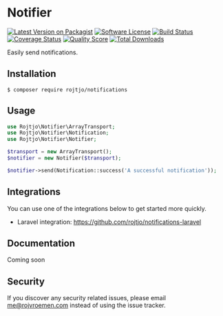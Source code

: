 # Notifier

[![Latest Version on Packagist][ico-version]][link-packagist]
[![Software License][ico-license]](LICENSE.md)
[![Build Status][ico-travis]][link-travis]
[![Coverage Status][ico-scrutinizer]][link-scrutinizer]
[![Quality Score][ico-code-quality]][link-code-quality]
[![Total Downloads][ico-downloads]][link-downloads]

Easily send notifications.

## Installation

```
$ composer require rojtjo/notifications
```

## Usage

```php
use Rojtjo\Notifier\ArrayTransport;
use Rojtjo\Notifier\Notification;
use Rojtjo\Notifier\Notifier;

$transport = new ArrayTransport();
$notifier = new Notifier($transport);

$notifier->send(Notification::success('A successful notification'));
```

## Integrations

You can use one of the integrations below to get started more quickly.

* Laravel integration: https://github.com/rojtjo/notifications-laravel

## Documentation

Coming soon

## Security

If you discover any security related issues, please email me@rojvroemen.com instead of using the issue tracker.

[ico-version]: https://img.shields.io/packagist/v/Rojtjo/notifier.svg?style=flat-square
[ico-license]: https://img.shields.io/badge/license-MIT-brightgreen.svg?style=flat-square
[ico-travis]: https://img.shields.io/travis/Rojtjo/notifier/master.svg?style=flat-square
[ico-scrutinizer]: https://img.shields.io/scrutinizer/coverage/g/rojtjo/notifier.svg?style=flat-square
[ico-code-quality]: https://img.shields.io/scrutinizer/g/rojtjo/notifier.svg?style=flat-square
[ico-downloads]: https://img.shields.io/packagist/dt/Rojtjo/notifier.svg?style=flat-square

[link-packagist]: https://packagist.org/packages/Rojtjo/notifier
[link-travis]: https://travis-ci.org/Rojtjo/notifier
[link-scrutinizer]: https://scrutinizer-ci.com/g/rojtjo/notifier/code-structure
[link-code-quality]: https://scrutinizer-ci.com/g/rojtjo/notifier
[link-downloads]: https://packagist.org/packages/Rojtjo/notifier
